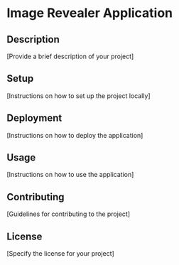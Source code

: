 # Image Revealer Application

## Description
[Provide a brief description of your project]

## Setup
[Instructions on how to set up the project locally]

## Deployment
[Instructions on how to deploy the application]

## Usage
[Instructions on how to use the application]

## Contributing
[Guidelines for contributing to the project]

## License
[Specify the license for your project]
